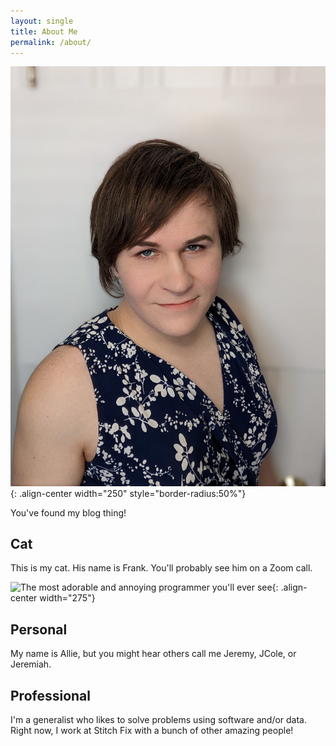 ```yaml
---
layout: single
title: About Me
permalink: /about/
---
```


![The most adorable and annoying programmer you'll ever see](/assets/images/profile.jpg){: .align-center width="250" style="border-radius:50%"}

You've found my blog thing!

## Cat

This is my cat. His name is Frank. You'll probably see him on a Zoom call.

![The most adorable and annoying programmer you'll ever see](/assets/images/frank.jpg){: .align-center width="275"}

## Personal

My name is Allie, but you might hear others call me Jeremy, JCole, or Jeremiah. 

## Professional

I'm a generalist who likes to solve problems using software and/or data. Right now, I work at Stitch Fix with a bunch of other amazing people!
